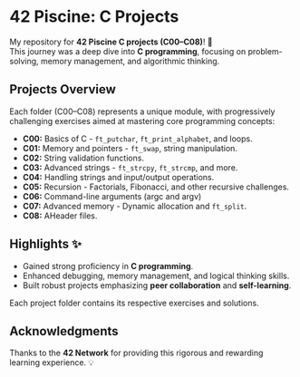 # 42 Piscine: C Projects

My repository for **42 Piscine C projects (C00–C08)**! 🚀  
This journey was a deep dive into **C programming**,
focusing on problem-solving, memory management, and algorithmic thinking.

## Projects Overview

Each folder (C00–C08) represents a unique module, with progressively challenging exercises aimed at mastering core programming concepts:

- **C00:** Basics of C - `ft_putchar`, `ft_print_alphabet`, and loops.
- **C01:** Memory and pointers - `ft_swap`, string manipulation.
- **C02:** String validation functions.
- **C03:** Advanced strings - `ft_strcpy`, `ft_strcmp`, and more.
- **C04:** Handling strings and input/output operations.
- **C05:** Recursion - Factorials, Fibonacci, and other recursive challenges.
- **C06:** Command-line arguments (argc and argv)
- **C07:** Advanced memory - Dynamic allocation and `ft_split`.
- **C08:** AHeader files.

## Highlights ✨

- Gained strong proficiency in **C programming**.
- Enhanced debugging, memory management, and logical thinking skills.
- Built robust projects emphasizing **peer collaboration** and **self-learning**.

Each project folder contains its respective exercises and solutions.

## Acknowledgments

Thanks to the **42 Network** for providing this rigorous and rewarding learning experience. 💡
